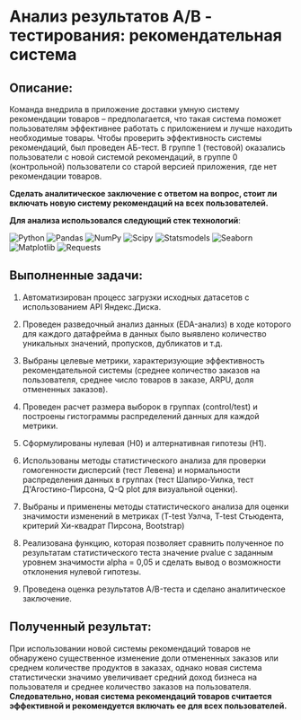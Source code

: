 # Анализ результатов A/B - тестирования: рекомендательная система

## Описание: 
Команда внедрила в приложение доставки умную систему рекомендации товаров – предполагается, что такая система поможет пользователям эффективнее работать с приложением и лучше находить необходимые товары. Чтобы проверить эффективность системы рекомендаций, был проведен АБ-тест. В группе 1 (тестовой) оказались пользователи с новой системой рекомендаций, в группе 0 (контрольной) пользователи со старой версией приложения, где нет рекомендации товаров. <br/>


**Сделать аналитическое заключение с ответом на вопрос, стоит ли включать новую систему рекомендаций на всех пользователей.**<br/>

**Для анализа использовался следующий стек технологий**: <br/>

![Python](https://img.shields.io/badge/-Python-0b0038?style=for-the-badge&logo=python&logoColor=3c78a9)
![Pandas](https://img.shields.io/badge/pandas-0b0038?style=for-the-badge&logo=pandas&logoColor=white)
![NumPy](https://img.shields.io/badge/numpy-0b0038?style=for-the-badge&logo=numpy&logoColor=4c74cc)
![Scipy](https://img.shields.io/badge/-Scipy-0b0038?style=for-the-badge&logo=scipy&logoColor=white)
![Statsmodels](https://img.shields.io/badge/statsmodels-0b0038?style=for-the-badge&logo=statsmodel&logoColor=white)
![Seaborn](https://img.shields.io/badge/seaborn-0b0038?style=for-the-badge&logo=seaborn&logoColor=white)
![Matplotlib](https://img.shields.io/badge/matplotlib-0b0038?style=for-the-badge&logo=matplotlib&logoColor=white)
![Requests](https://img.shields.io/badge/requests-0b0038?style=for-the-badge&logo=requests&logoColor=white)

## Выполненные задачи:
  
1. Автоматизирован процесс загрузки исходных датасетов с использованием API Яндекс.Диска.

2. Проведен  разведочный анализ данных (EDA-анализ) в ходе которого для каждого датафрейма в данных было выявлено количество уникальных значений, пропусков, дубликатов и т.д.

3. Выбраны целевые метрики, характеризующие эффективность рекомендательной системы (среднее количество заказов на пользователя, среднее число товаров в заказе, ARPU, доля отмененных заказов).

4. Проведен расчет размера выборок в группах (control/test) и построены гистограммы распределений данных для каждой метрики.

5. Сформулированы нулевая (H0) и алтернативная гипотезы (H1).

6. Использованы методы статистического анализа для проверки гомогенности дисперсий (тест Левена) и нормальности распределения данных в группах (тест Шапиро-Уилка, тест Д'Агостино-Пирсона, Q-Q plot для визуальной оценки).

7. Выбраны и применены методы статистического анализа для оценки значимости изменений в метриках (T-test Уэлча, T-test Стьюдента, критерий Хи-квадрат Пирсона, Bootstrap)

8. Реализована функцию, которая позволяет сравнить полученное по результатам статистического теста значение pvalue с заданным уровнем значимости alpha = 0,05 и сделать вывод о возможности отклонения нулевой гипотезы.
    
9. Проведена оценка результатов А/B-теста и сделано аналитическое заключение.

## Полученный результат:
При использовании новой системы рекомендаций товаров не обнаружено существенное изменение доли отмененных заказов или среднем количестве продуктов в заказах, однако новая система статистически значимо увеличивает средний доход бизнеса на пользователя и среднее количество заказов на пользователя. <br/>
**Следовательно, новая система рекомендаций товаров считается эффективной и рекомендуется включать ее для всех пользователей.**

<!-- ## Исходные данные: 

1. **ab_users_data** - таблица c информацией о заказах:

    `user_id` - позаказный идентификатор пользователя; <br/>
    `order_id` - уникальный идентификатор заказа (номер чека);<br/>
    `action` - действие пользователя: create_order или cancel_order;<br/>
    `time` - время совершения действия;<br/> 
    `date` - дата совершения действия;<br/> 
    `group` - принадлежность пользователя к группе при АБ-тесте.

2. **ab_orders** - таблица с информацией о составе заказов:

    `order_id` - уникальный идентификатор заказа (номер чека);<br/>
    `creation_time` - время создания заказа;<br/> 
    `product_ids` - состав каждого заказа (в виде списка id товаров).<br/> 

3. **ab_products** - таблица с информацией товарных позициях:

    `product_id` - уникальный идентификатор товара;<br/>
    `name` - название товара;<br/> 
    `price` - цена товара.<br/>  -->

<!-- 
- Информация о заказах `df_orders`
- Информация о клиентах `df_customers`
- Информация о товарах в составе заказа `df_order_items` -->
<!-- <style>
ul {
    list-style-type: none; /* Убираем маркеры у ненумерованных списков */
    padding: 0; /* Убираем отступы */
}
</style>

<ul>

<details> 
    <summary>Информация о заказах `df_orders` <u>(см. подробнее)</u></summary>
    <p>

`order_id` - уникальный идентификатор заказа (номер чека)  
`customer_id` - позаказный идентификатор пользователя  
`order_status` - статус заказа  
`order_purchase_timestamp` - время создания заказа  
`order_approved_at` - время подтверждения оплаты заказа  
`order_delivered_carrier_date` - время передачи заказа в логистическую службу  
`order_delivered_customer_date` - время доставки заказа  
`order_estimated_delivery_date` - обещанная дата доставки  
</p>
</details>
</ul>

<ul>

<details> 
    <summary>Информация о заказах `df_customers` (см. подробнее)</summary>
    <p>

`customer_id` - позаказный идентификатор пользователя  
`customer_unique_id` - уникальный идентификатор пользователя (аналог номера паспорта)  
`customer_zip_code_prefix` - почтовый индекс пользователя  
`customer_city` - город доставки пользователя  
`customer_state` - штат доставки пользователя
</p>
</details>
</ul>

<ul>

<details> 
    <summary>Информация о заказах `df_order_items` (см. подробнее)</summary>
    <p>

`order_id` - уникальный идентификатор заказа (номер чека)  
`order_item_id` - идентификатор товара внутри одного заказа  
`product_id` - ид товара (аналог штрихкода)  
`seller_id` - ид производителя товара  
`shipping_limit_date` - максимальная дата доставки продавцом для передачи заказа партнеру по логистике  
`price` - цена за единицу товара  
`freight_value` - вес товара

</p>
</details>
</ul> -->
